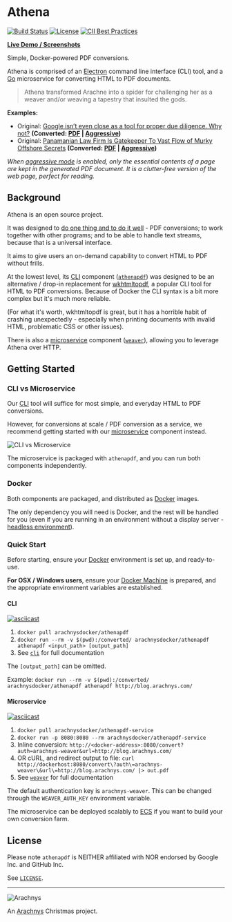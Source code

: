 # Athena

[![Build Status](https://travis-ci.org/arachnys/athenapdf.svg?branch=master)](https://travis-ci.org/arachnys/athenapdf)
[![License](http://img.shields.io/badge/license-MIT-orange.svg?style=flat)](http://opensource.org/licenses/MIT)
[![CII Best Practices](https://bestpractices.coreinfrastructure.org/projects/208/badge)](https://bestpractices.coreinfrastructure.org/projects/208)

[**Live Demo / Screenshots**][athenapdf]

Simple, Docker-powered PDF conversions.

Athena is comprised of an [Electron][electron] command line interface (CLI) tool, and a [Go][go] microservice for converting HTML to PDF documents.

> Athena transformed Arachne into a spider for challenging her as a weaver and/or weaving a tapestry that insulted the gods.

**Examples:**

- Original: [Google isn’t even close as a tool for proper due diligence. Why not?][example-1] **(Converted: [PDF][example-1-pdf] | [Aggressive][example-1-aggressive])**
- Original: [Panamanian Law Firm Is Gatekeeper To Vast Flow of Murky Offshore Secrets][example-2] **(Converted: [PDF][example-2-pdf] | [Aggressive][example-2-aggressive])**

_When [aggressive mode][aggressive] is enabled, only the essential contents of a page are kept in the generated PDF document. It is a clutter-free version of the web page, perfect for reading._


## Background

Athena is an open source project.

It was designed to [do one thing and to do it well][unixphil] - PDF conversions; to work together with other programs; and to be able to handle text streams, because that is a universal interface.

It aims to give users an on-demand capability to convert HTML to PDF without frills.

At the lowest level, its [CLI][cli] component ([`athenapdf`][cli]) was designed to be an alternative / drop-in replacement for [wkhtmltopdf], a popular CLI tool for HTML to PDF conversions. Because of Docker the CLI syntax is a bit more complex but it's much more reliable.

(For what it's worth, wkhtmltopdf is great, but it has a horrible habit of crashing unexpectedly - especially when printing documents with invalid HTML, problematic CSS or other issues).

There is also a [microservice][weaver] component ([`weaver`][weaver]), allowing you to leverage Athena over HTTP.

## Getting Started

### CLI vs Microservice

Our [CLI][cli] tool will suffice for most simple, and everyday HTML to PDF conversions.

However, for conversions at scale / PDF conversion as a service, we recommend getting started with our [microservice][weaver] component instead.

![CLI vs Microservice](https://s3-eu-west-1.amazonaws.com/athena-pdf-public/examples/docker.png)

The microservice is packaged with `athenapdf`, and you can run both components independently.

### Docker

Both components are packaged, and distributed as [Docker][docker] images.

The only dependency you will need is Docker, and the rest will be handled for you (even if you are running in an environment without a display server - [headless environment][headless]).

### Quick Start

Before starting, ensure your [Docker][docker] environment is set up, and ready-to-use.

**For OSX / Windows users**, ensure your [Docker Machine][docker-machine] is prepared, and the appropriate environment variables are established.

#### CLI

[![asciicast](https://asciinema.org/a/c1fbvtdnrctfq6baipfox00ct.png)](https://asciinema.org/a/c1fbvtdnrctfq6baipfox00ct)

1. `docker pull arachnysdocker/athenapdf`
2. `docker run --rm -v $(pwd):/converted/ arachnysdocker/athenapdf athenapdf <input_path> [output_path]`
3. See [`cli`][cli] for full documentation

The `[output_path]` can be omitted.

Example: `docker run --rm -v $(pwd):/converted/ arachnysdocker/athenapdf athenapdf http://blog.arachnys.com/`

#### Microservice

[![asciicast](https://asciinema.org/a/41247.png)](https://asciinema.org/a/41247)

1. `docker pull arachnysdocker/athenapdf-service`
2. `docker run -p 8080:8080 --rm arachnysdocker/athenapdf-service`
3. Inline conversion: `http://<docker-address>:8080/convert?auth=arachnys-weaver&url=http://blog.arachnys.com/`
4. OR cURL, and redirect output to file: `curl http://dockerhost:8080/convert\?auth\=arachnys-weaver\&url\=http://blog.arachnys.com/ |> out.pdf`
5. See [`weaver`][weaver] for full documentation

The default authentication key is `arachnys-weaver`. This can be changed through the `WEAVER_AUTH_KEY` environment variable.

The microservice can be deployed scalably to [ECS][ecs] if you want to build your own conversion farm.

## License

Please note `athenapdf` is NEITHER affiliated with NOR endorsed by Google Inc. and GitHub Inc.

See [`LICENSE`](LICENSE).

---

![Arachnys](https://s3-eu-west-1.amazonaws.com/athena-pdf-public/examples/logo.png)

An [Arachnys][arachnys] Christmas project.


[athenapdf]: http://www.athenapdf.com/
[unixphil]: https://en.wikipedia.org/wiki/Unix_philosophy
[example-1]: http://blog.arachnys.com/google-isnt-even-close-to-proper-due-diligence.-why-not?utm_campaign=athena&utm_medium=external%20website&utm_source=github&utm_content=readme
[example-1-pdf]: https://s3-eu-west-1.amazonaws.com/athena-pdf-public/examples/d0ae9e636bb7edceac48bd9b0780ad9dd69397cc.pdf
[example-1-aggressive]: https://s3-eu-west-1.amazonaws.com/athena-pdf-public/examples/d0ae9e636bb7edceac48bd9b0780ad9dd69397cc-aggressive.pdf
[example-2]: https://panamapapers.icij.org/20160403-mossack-fonseca-offshore-secrets.html
[example-2-pdf]: https://s3-eu-west-1.amazonaws.com/athena-pdf-public/examples/f86e19ea13661e47c1f5f83bbde650eb3fe85aad.pdf
[example-2-aggressive]: https://s3-eu-west-1.amazonaws.com/athena-pdf-public/examples/f86e19ea13661e47c1f5f83bbde650eb3fe85aad-aggressive.pdf
[aggressive]: cli/docs/aggressive.md
[electron]: http://electron.atom.io/
[go]: https://golang.org/
[cli]: cli/
[weaver]: weaver/
[wkhtmltopdf]: http://wkhtmltopdf.org/
[cloudconvert]: https://cloudconvert.com/
[docker]: https://www.docker.com/
[docker-machine]: https://docs.docker.com/mac/step_one/
[headless]: http://internetofthingsagenda.techtarget.com/definition/headless-system
[arachnys]: https://www.arachnys.com/?utm_campaign=athena&utm_medium=external%20website&utm_source=github&utm_content=readme
[ecs]: https://aws.amazon.com/ecs/details/
